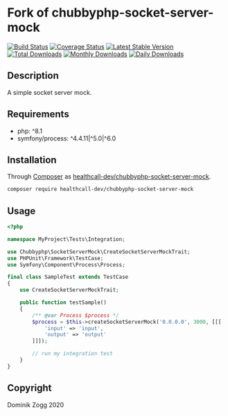 # Fork of chubbyphp-socket-server-mock

[![Build Status](https://api.travis-ci.org/chubbyphp/chubbyphp-socket-server-mock.png?branch=master)](https://travis-ci.org/chubbyphp/chubbyphp-socket-server-mock)
[![Coverage Status](https://coveralls.io/repos/github/chubbyphp/chubbyphp-socket-server-mock/badge.svg?branch=master)](https://coveralls.io/github/chubbyphp/chubbyphp-socket-server-mock?branch=master)
[![Latest Stable Version](https://poser.pugx.org/chubbyphp/chubbyphp-socket-server-mock/v/stable.png)](https://packagist.org/packages/chubbyphp/chubbyphp-socket-server-mock)
[![Total Downloads](https://poser.pugx.org/chubbyphp/chubbyphp-socket-server-mock/downloads.png)](https://packagist.org/packages/chubbyphp/chubbyphp-socket-server-mock)
[![Monthly Downloads](https://poser.pugx.org/chubbyphp/chubbyphp-socket-server-mock/d/monthly)](https://packagist.org/packages/chubbyphp/chubbyphp-socket-server-mock)
[![Daily Downloads](https://poser.pugx.org/chubbyphp/chubbyphp-socket-server-mock/d/daily)](https://packagist.org/packages/chubbyphp/chubbyphp-socket-server-mock)

## Description

A simple socket server mock.

## Requirements

* php: ^8.1
* symfony/process: ^4.4.11|^5.0|^6.0

## Installation

Through [Composer](http://getcomposer.org) as [healthcall-dev/chubbyphp-socket-server-mock][1].

```sh
composer require healthcall-dev/chubbyphp-socket-server-mock
```

## Usage

```php
<?php

namespace MyProject\Tests\Integration;

use Chubbyphp\SocketServerMock\CreateSocketServerMockTrait;
use PHPUnit\Framework\TestCase;
use Symfony\Component\Process\Process;

final class SampleTest extends TestCase
{
    use CreateSocketServerMockTrait;

    public function testSample()
    {
        /** @var Process $process */
        $process = $this->createSocketServerMock('0.0.0.0', 3000, [[[
            'input' => 'input',
            'output' => 'output'
        ]]]);

        // run my integration test
    }
}
```

## Copyright

Dominik Zogg 2020


[1]: https://packagist.org/packages/chubbyphp/chubbyphp-socket-server-mock
